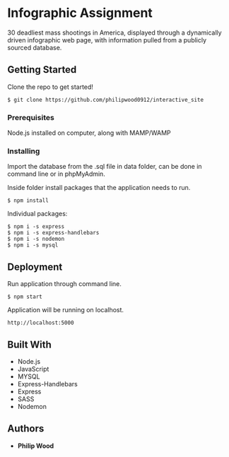 # Infographic Assignment

30 deadliest mass shootings in America, displayed through a dynamically driven infographic web page, with information pulled from a publicly sourced database.

## Getting Started

Clone the repo to get started!
```
$ git clone https://github.com/philipwood0912/interactive_site
```
### Prerequisites

Node.js installed on computer, along with MAMP/WAMP

### Installing

Import the database from the .sql file in data folder, can be done in command line or in phpMyAdmin.

Inside folder install packages that the application needs to run.

```
$ npm install
```
Individual packages:
```
$ npm i -s express
$ npm i -s express-handlebars
$ npm i -s nodemon
$ npm i -s mysql
```

## Deployment

Run application through command line.
```
$ npm start
```
Application will be running on localhost.
```
http://localhost:5000
```

## Built With

* Node.js
* JavaScript
* MYSQL
* Express-Handlebars
* Express
* SASS
* Nodemon

## Authors

* **Philip Wood** 

